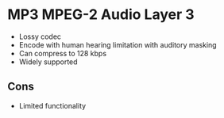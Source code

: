 # MP3 MPEG-2 Audio Layer 3

* Lossy codec
* Encode with human hearing limitation with auditory masking
* Can compress to 128 kbps
* Widely supported

## Cons
* Limited functionality
